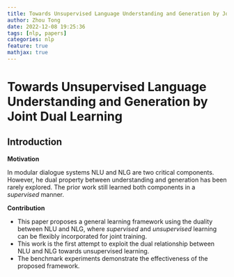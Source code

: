 ```yaml
---
title: Towards Unsupervised Language Understanding and Generation by Joint Dual Learning
author: Zhou Tong
date: 2022-12-08 19:25:36
tags: [nlp, papers]
categories: nlp
feature: true
mathjax: true
---
```


# Towards Unsupervised Language Understanding and Generation by Joint Dual Learning

<!-- more -->

## Introduction

**Motivation**

In modular dialogue systems NLU and NLG are two critical components. However, he dual property between understanding and generation has been rarely explored. The prior work still learned both components in a *supervised* manner.

**Contribution**

 - This paper proposes a general learning framework using the duality between NLU and NLG, where *supervised* and *unsupervised* learning can be flexibly incorporated for joint training.
 - This work is the first attempt to exploit the dual relationship between NLU and NLG towards unsupervised learning.
 - The benchmark experiments demonstrate the effectiveness of the proposed framework.
